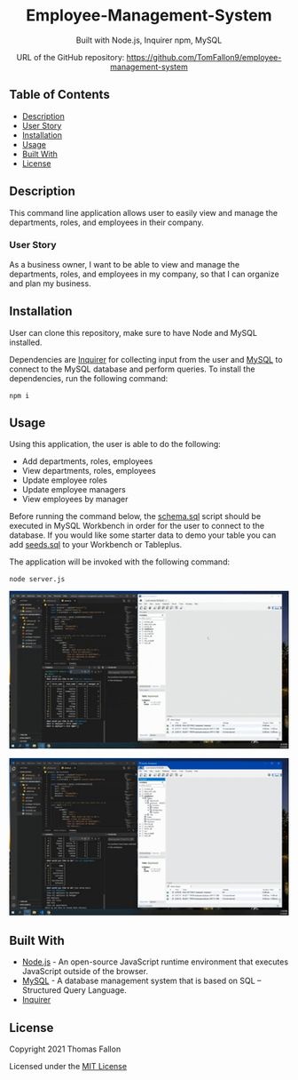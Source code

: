 <div align="center">

# Employee-Management-System

Built with Node.js, Inquirer npm, MySQL

URL of the GitHub repository: https://github.com/TomFallon9/employee-management-system

</div>

## Table of Contents 

* [Description](#description)
* [User Story](#user-story)
* [Installation](#installation)
* [Usage](#usage)
* [Built With](#built-with)
* [License](#license)

## Description

This command line application allows user to easily view and manage the departments, roles, and employees in their company.

### User Story

As a business owner, I want to be able to view and manage the departments, roles, and employees in my company, so that I can organize and plan my business.

## Installation

User can clone this repository, make sure to have Node and MySQL installed. 

Dependencies are [Inquirer](https://www.npmjs.com/package/inquirer) for collecting input from the user and [MySQL](https://www.npmjs.com/package/mysql) to connect to the MySQL database and perform queries. To install the dependencies, run the following command:
```
npm i
```

## Usage

Using this application, the user is able to do the following:
* Add departments, roles, employees 
* View departments, roles, employees 
* Update employee roles 
* Update employee managers 
* View employees by manager 



Before running the command below, the [schema.sql](https://github.com/TomFallon9/employee-management-system/blob/main/db/schema.sql) script should be executed in MySQL Workbench in order for the user to connect to the database. 
If you would like some starter data to demo your table you can add [seeds.sql](https://github.com/TomFallon9/employee-management-system/blob/main/db/seeds.sql) to your Workbench or Tableplus.

The application will be invoked with the following command:
```
node server.js
```


<p><img src="db/assets/etsGif2.gif"width="600"/></p>

<p><img src="db/assets/etsGif3.gif"width="600"/></p>


## Built With

* [Node.js](https://nodejs.org/en/) - An open-source JavaScript runtime environment that executes JavaScript outside of the browser. 
* [MySQL](https://www.mysql.com/) - A database management system that is based on SQL – Structured Query Language.
* [Inquirer](https://www.npmjs.com/package/inquirer)

## License

Copyright 2021 Thomas Fallon

Licensed under the [MIT License](https://opensource.org/licenses/MIT)
